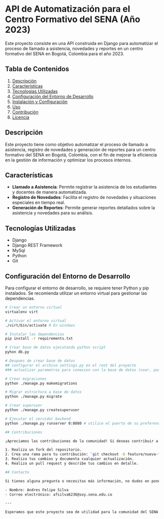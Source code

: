 # API de Automatización para el Centro Formativo del SENA (Año 2023)

Este proyecto consiste en una API construida en Django para automatizar el proceso de llamado a asistencia, novedades y reportes en un centro formativo del SENA en Bogotá, Colombia para el año 2023.

## Tabla de Contenidos

1. [Descripción](#descripcion)
2. [Características](#caracteristicas)
3. [Tecnologías Utilizadas](#tecnologias-utilizadas)
4. [Configuración del Entorno de Desarrollo](#configuracion-del-entorno-de-desarrollo)
5. [Instalación y Configuración](#instalacion-y-configuracion)
6. [Uso](#uso)
7. [Contribución](#contribucion)
8. [Licencia](#licencia)

## Descripción <a name="descripcion"></a>

Este proyecto tiene como objetivo automatizar el proceso de llamado a asistencia, registro de novedades y generación de reportes para un centro formativo del SENA en Bogotá, Colombia, con el fin de mejorar la eficiencia en la gestión de información y optimizar los procesos internos.

## Características <a name="caracteristicas"></a>

- **Llamado a Asistencia**: Permite registrar la asistencia de los estudiantes y docentes de manera automatizada.
- **Registro de Novedades**: Facilita el registro de novedades y situaciones especiales en tiempo real.
- **Generación de Reportes**: Permite generar reportes detallados sobre la asistencia y novedades para su análisis.

## Tecnologías Utilizadas <a name="tecnologias-utilizadas"></a>

- Django
- Django REST Framework
- MySql
- Python
- Git

## Configuración del Entorno de Desarrollo <a name="configuracion-del-entorno-de-desarrollo"></a>

Para configurar el entorno de desarrollo, se requiere tener Python y pip instalados. Se recomienda utilizar un entorno virtual para gestionar las dependencias.

```bash
# Crear un entorno virtual
virtualenv virt

# Activar el entorno virtual
./virt/bin/activate # En windows

# Instalar las dependencias
pip install -r requirements.txt

# Crear base de datos ejecutando python script
pyhon db.py

# Despues de crear base de datos
## configurar el archivo settings.py en el root del proyecto
### actualizar parametros para conexion con la base de datos (user, password, host, port)

# Crear migraciones
python ./manage.py makemigrations

# Migrar estructura a base de datos
python ./manage.py migrate

# Crear superuser
python ./manage.py createsuperuser

# Ejecutar el servidor backend
python ./manage.py runserver 0:8080 # utilice el puerto de su preferencia 

## Contribuciones

¡Apreciamos las contribuciones de la comunidad! Si deseas contribuir a este proyecto, sigue estos pasos:

1. Realiza un fork del repositorio.
2. Crea una rama para tu contribución: `git checkout -b feature/nueva-funcionalidad`.
3. Realiza tus cambios y documenta cualquier actualización.
4. Realiza un pull request y describe tus cambios en detalle.

## Contacto

Si tienes alguna pregunta o necesitas más información, no dudes en ponerte en contacto con el equipo de desarrollo:

- Nombre: Andres Felipe Silva
- Correo electrónico: afsilva6236@soy.sena.edu.co

---

Esperamos que este proyecto sea de utilidad para la comunidad del SENA en Bogotá, Colombia, en 2023. ¡Gracias por tu interés y contribuciones!